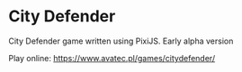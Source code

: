 # City Defender
City Defender game written using PixiJS. Early alpha version

Play online: https://www.avatec.pl/games/citydefender/
